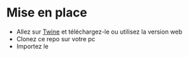 # Mise en place
- Allez sur [Twine](https://twinery.org/) et téléchargez-le ou utilisez la version web
- Clonez ce repo sur votre pc
- Importez le 